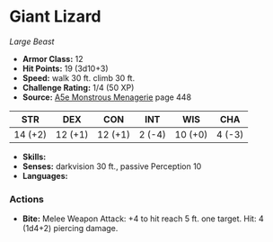 # Giant Lizard

*Large* *Beast*

- **Armor Class:** 12
- **Hit Points:** 19 (3d10+3)
- **Speed:** walk 30 ft. climb 30 ft.
- **Challenge Rating:** 1/4 (50 XP)
- **Source:** [A5e Monstrous Menagerie](https://enpublishingrpg.com/products/level-up-monstrous-menagerie-a5e) page 448

| STR | DEX | CON | INT | WIS | CHA |
| --- | --- | --- | --- | --- | --- |
| 14 (+2) | 12 (+1) | 12 (+1) | 2 (-4) | 10 (+0) | 4 (-3) |

- **Skills:** 
- **Senses:** darkvision 30 ft., passive Perception 10
- **Languages:** 
### Actions
- **Bite:** Melee Weapon Attack: +4 to hit  reach 5 ft.  one target. Hit: 4 (1d4+2) piercing damage.


